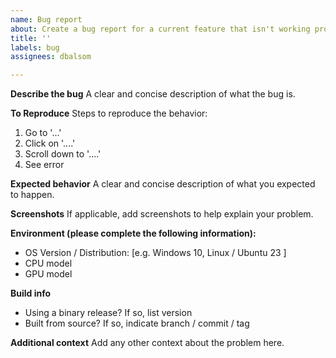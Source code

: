 ```yaml
---
name: Bug report
about: Create a bug report for a current feature that isn't working properly
title: ''
labels: bug
assignees: dbalsom

---
```


**Describe the bug**
A clear and concise description of what the bug is.

**To Reproduce**
Steps to reproduce the behavior:
1. Go to '...'
2. Click on '....'
3. Scroll down to '....'
4. See error

**Expected behavior**
A clear and concise description of what you expected to happen.

**Screenshots**
If applicable, add screenshots to help explain your problem.

**Environment (please complete the following information):**
 - OS Version / Distribution: [e.g. Windows 10, Linux / Ubuntu 23 ]
 - CPU model
 - GPU model

**Build info**
  - Using a binary release? If so, list version
  - Built from source? If so, indicate branch / commit / tag


**Additional context**
Add any other context about the problem here.
